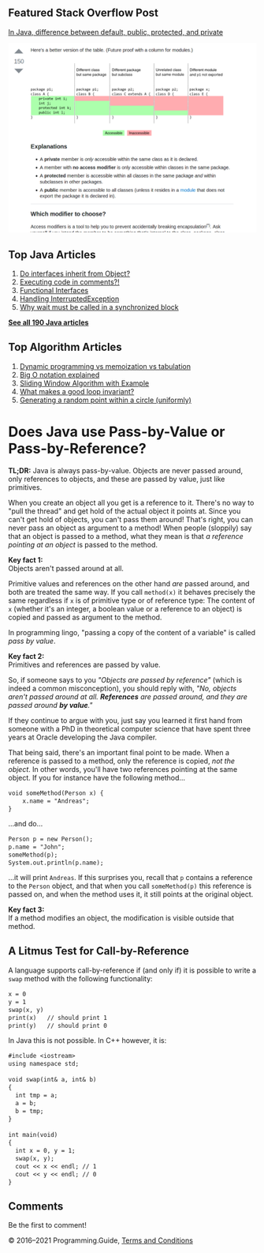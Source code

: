 <span class="underline"></span>

<span class="underline"></span>

## Featured Stack Overflow Post

[In Java, difference between default, public, protected, and private](https://stackoverflow.com/a/33627846/276052)

[<img src="../images/so-featured-33627846.png" alt="StackOverflow screenshot thumbnail" class="screenshot" />](https://stackoverflow.com/a/33627846/276052)

<span class="underline"></span>

## Top Java Articles

1.  [Do interfaces inherit from Object?](do-interfaces-inherit-from-object.html)
2.  [Executing code in comments?!](executing-code-in-comments.html)
3.  [Functional Interfaces](functional-interfaces.html)
4.  [Handling InterruptedException](handling-interrupted-exceptions.html)
5.  [Why wait must be called in a synchronized block](why-wait-must-be-in-synchronized.html)

[**See all 190 Java articles**](index.html)

## Top Algorithm Articles

1.  [Dynamic programming vs memoization vs tabulation](../dynamic-programming-vs-memoization-vs-tabulation.html)
2.  [Big O notation explained](../big-o-notation-explained.html)
3.  [Sliding Window Algorithm with Example](../sliding-window-example.html)
4.  [What makes a good loop invariant?](../what-makes-a-good-loop-invariant.html)
5.  [Generating a random point within a circle (uniformly)](../random-point-within-circle.html)

# Does Java use Pass-by-Value or Pass-by-Reference?

**TL;DR:** Java is always pass-by-value. Objects are never passed around, only references to objects, and these are passed by value, just like primitives.

When you create an object all you get is a reference to it. There's no way to "pull the thread" and get hold of the actual object it points at. Since you can't get hold of objects, you can't pass them around! That's right, you can never pass an object as argument to a method! When people (sloppily) say that an object is passed to a method, what they mean is that _a reference pointing at an object_ is passed to the method.

**Key fact 1:**  
Objects aren't passed around at all.

Primitive values and references on the other hand _are_ passed around, and both are treated the same way. If you call `method(x)` it behaves precisely the same regardless if `x` is of primitive type or of reference type: The content of `x` (whether it's an integer, a boolean value or a reference to an object) is copied and passed as argument to the method.

In programming lingo, "passing a copy of the content of a variable" is called _pass by value_.

**Key fact 2:**  
Primitives and references are passed by value.

So, if someone says to you _"Objects are passed by reference"_ (which is indeed a common misconception), you should reply with, _"No, objects aren't passed around at all. **References** are passed around, and they are passed around **by value**."_

If they continue to argue with you, just say you learned it first hand from someone with a PhD in theoretical computer science that have spent three years at Oracle developing the Java compiler.

That being said, there's an important final point to be made. When a reference is passed to a method, only the reference is copied, _not the object_. In other words, you'll have two references pointing at the same object. If you for instance have the following method…

    void someMethod(Person x) {
        x.name = "Andreas";
    }

…and do…

    Person p = new Person();
    p.name = "John";
    someMethod(p);
    System.out.println(p.name);

…it will print `Andreas`. If this surprises you, recall that `p` contains a reference to the `Person` object, and that when you call `someMethod(p)` this reference is passed on, and when the method uses it, it still points at the original object.

**Key fact 3:**  
If a method modifies an object, the modification is visible outside that method.

## A Litmus Test for Call-by-Reference

A language supports call-by-reference if (and only if) it is possible to write a `swap` method with the following functionality:

    x = 0
    y = 1
    swap(x, y)
    print(x)   // should print 1
    print(y)   // should print 0

In Java this is not possible. In C++ however, it is:

    #include <iostream>
    using namespace std;

    void swap(int& a, int& b)
    {
      int tmp = a;
      a = b;
      b = tmp;
    }

    int main(void)
    {
      int x = 0, y = 1;
      swap(x, y);
      cout << x << endl; // 1
      cout << y << endl; // 0
    }

## Comments

Be the first to comment!

© 2016–2021 Programming.Guide, [Terms and Conditions](../terms-and-conditions.html)
